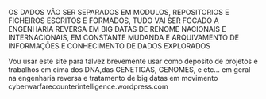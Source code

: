 OS DADOS VÃO SER SEPARADOS EM MODULOS, REPOSITORIOS E FICHEIROS ESCRITOS E FORMADOS, TUDO VAI SER FOCADO A ENGENHARIA REVERSA EM BIG DATAS DE RENOME NACIONAIS E INTERNACIONAIS, EM CONSTANTE MUDANDA E ARQUIVAMENTO DE INFORMAÇÕES E CONHECIMENTO DE DADOS EXPLORADOS

Vou usar este site para talvez brevemente usar como deposito de projetos e trabalhos em cima dos DNA,das GENETICAS, GENOMES, e etc... em geral na engenharia reversa e tratamento de big datas em movimento cyberwarfarecounterintelligence.wordpress.com
